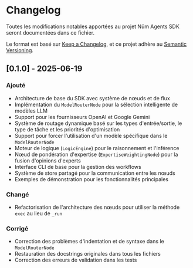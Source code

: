# Changelog

Toutes les modifications notables apportées au projet Nüm Agents SDK seront documentées dans ce fichier.

Le format est basé sur [Keep a Changelog](https://keepachangelog.com/fr/1.0.0/),
et ce projet adhère au [Semantic Versioning](https://semver.org/spec/v2.0.0.html).

## [0.1.0] - 2025-06-19

### Ajouté
- Architecture de base du SDK avec système de nœuds et de flux
- Implémentation du `ModelRouterNode` pour la sélection intelligente de modèles LLM
- Support pour les fournisseurs OpenAI et Google Gemini
- Système de routage dynamique basé sur les types d'entrée/sortie, le type de tâche et les priorités d'optimisation
- Support pour forcer l'utilisation d'un modèle spécifique dans le `ModelRouterNode`
- Moteur de logique (`LogicEngine`) pour le raisonnement et l'inférence
- Nœud de pondération d'expertise (`ExpertiseWeightingNode`) pour la fusion d'opinions d'experts
- Interface CLI de base pour la gestion des workflows
- Système de store partagé pour la communication entre les nœuds
- Exemples de démonstration pour les fonctionnalités principales

### Changé
- Refactorisation de l'architecture des nœuds pour utiliser la méthode `exec` au lieu de `_run`

### Corrigé
- Correction des problèmes d'indentation et de syntaxe dans le `ModelRouterNode`
- Restauration des docstrings originales dans tous les fichiers
- Correction des erreurs de validation dans les tests
